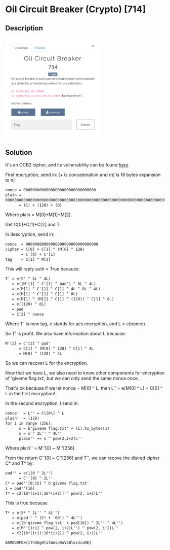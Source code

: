 # Oil Circuit Breaker (Crypto) \[714\]

## __Description__

<img src="chall.png" width="300">

## __Solution__

It's an OCB2 cipher, and its vulnerability can be found [here](https://eprint.iacr.org/2018/1040.pdf).

First encryption, send in: (+ is concatenation and (n) is 16 bytes expansion to n)

```
nonce = 00000000000000000000000000000000
plain = 000000000000000000000000000000010000000000000000000000000000008000000000000000000000000000000000
      = (1) + (128) + (0)
```
Where plain = M\[0\]+M\[1\]+M\[2\].

Get C\[0\]+C\[1\]+C\[2\] and T.

In descryption, send in:
```
nonce  = 00000000000000000000000000000000
cipher = C[0] + C[1] ^ (M[0] ^ 128)
       = C'[0] + C'[1]
tag    = C[2] ^ M[2]
```
This will reply auth = True because:
```
T' = e(S' ^ 8L ^ 4L)
   = e((M'[1] ^ C'[1] ^ pad') ^ 8L ^ 4L)
   = e(M[1] ^ C'[1] ^ C[1] ^ 4L ^ 8L ^ 4L)
   = e(M[1] ^ C'[1] ^ C[1] ^ 8L)
   = e(M[1] ^ (M[1] ^ C[1] ^ (128)) ^ C[1] ^ 8L)
   = e((128) ^ 8L)
   = pad
   = C[2] ^ nonce
```
Where T' is new tag, e stands for aes encryption, and L = e(nonce).

So T' is profit. We also have information about L because:
```
M'[2] = C'[2] ^ pad'
      = C[1] ^ (M[0] ^ 128) ^ C[1] ^ 4L
      = M[0] ^ (128) ^ 4L
```
So we can recover L for the encryption.

Now that we have L, we also need to know other components for encryption of 'giveme flag.txt', but we can only send the same nonce once.

That's ok because if we let nonce = M\[0\] ^ L, then L\'\' = e(M\[0\] ^ L) = C\[0\] ^ L in the first encryption!

In the second encryption, I send in:

```
nonce'' = L'' = C\[0\] ^ L
plain'' = (120)
for i in range (256):
      s = b'giveme flag.txt' + (i).to_bytes(1)
      s = s ^ 2L'' ^ 4L''
      plain'' += s ^ pow(2,i+2)L''
```
Where plain'' = M''\[0\] ~ M''\[256\].

From the return C''\[0\] ~ C''\[256\] and T'', we can recove the disired cipher C\* and T\* by:
```
pad'' = e(120 ^ 2L'')
      = C''[0] ^ 2L''
C* = pad''[0:15] ^ b'giveme flag.txt'
i = pad''[16]
T* = c2[16*(i+1):16*(i+2)] ^ pow(2, i+2)L''
```
This is true because 
```
T* = e(S* ^ 2L'' ^ 4L'')
   = e(pad'' ^ (C* + '00') ^ 4L'')
   = e((b'giveme flag.txt' + pad[16]) ^ 2L'' ^ 4L'')
   = e(M''[i+1] ^ pow(2, i+2)L'') ^ pow(2, i+2)L'' 
   = c2[16*(i+1):16*(i+2)] ^ pow(2, i+2)L''
```
```
BAMBOOFOX{IThOUgHtitWAspRoVaBles3cuRE}
```

